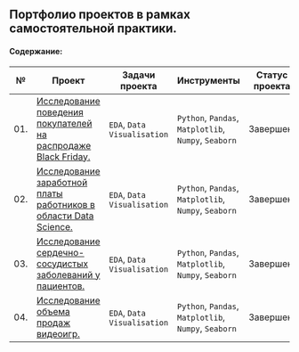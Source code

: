 ## Портфолио проектов в рамках самостоятельной практики.

#### Содержание:

| № | Проект    | Задачи проекта   | Инструменты  |Статус проекта  |
|---|-----------|------------------|--------------|-----------------|
|01.|[Исследование поведения покупателей на распродаже Black Friday.](https://github.com/alexkandinsky/pet_projects/blob/main/black_friday_project.ipynb)|`EDA`, `Data Visualisation`|`Python`, `Pandas`, `Matplotlib`, `Numpy`, `Seaborn`|Завершен.|
|02.|[Исследование заработной платы работников в области Data Science.](https://github.com/alexkandinsky/pet_projects/blob/main/ds_salaries_project.ipynb)|`EDA`, `Data Visualisation`|`Python`, `Pandas`, `Matplotlib`, `Numpy`, `Seaborn`|Завершен.|
|03.|[Исследование сердечно-сосудистых заболеваний у пациентов.](https://github.com/alexkandinsky/pet_projects/blob/main/heart_disease_project.ipynb)|`EDA`, `Data Visualisation`|`Python`, `Pandas`, `Matplotlib`, `Numpy`, `Seaborn`|Завершен.|
|04.|[Исследование объема продаж видеоигр.](https://github.com/alexkandinsky/pet_projects/blob/main/video_game_sales_project.ipynb)|`EDA`, `Data Visualisation`|`Python`, `Pandas`, `Matplotlib`, `Numpy`, `Seaborn`|Завершен.|
